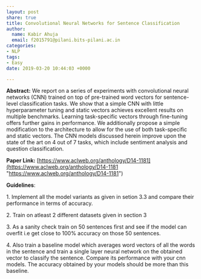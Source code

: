 ```yaml
---
layout: post
share: true
title: Convolutional Neural Networks for Sentence Classification
author:
  name: Kabir Ahuja
  email: f2015791@pilani.bits-pilani.ac.in
categories:
- NLP
tags:
- Easy
date: 2019-03-20 10:44:03 +0000

---
```

**Abstract:** We report on a series of experiments with convolutional neural networks (CNN) trained on top of pre-trained word vectors for sentence-level classification tasks. We show that a simple CNN with little hyperparameter tuning and static vectors achieves excellent results on multiple benchmarks. Learning task-specific vectors through fine-tuning offers further gains in performance. We additionally propose a simple modification to the architecture to allow for the use of both task-specific and static vectors. The CNN models discussed herein improve upon the state of the art on 4 out of 7 tasks, which include sentiment analysis and question classification.

**Paper Link:** [https://www.aclweb.org/anthology/D14-1181](https://www.aclweb.org/anthology/D14-1181 "https://www.aclweb.org/anthology/D14-1181")

**Guidelines**:

1\. Implement all the model variants as given in setion 3.3 and compare their performance in terms of accuracy.

2\. Train on atleast 2 different datasets given in section 3

3\. As a sanity check train on 50 sentences first and see if the model can overfit i.e get close to 100% accuracy on those 50 sentences.

4\. Also train a baseline model which averages word vectors of all the words in the sentence and train a single layer neural network on the obtained vector to classify the sentence. Compare its performance with your cnn models. The accuracy obtained by your models should be more than this baseline.